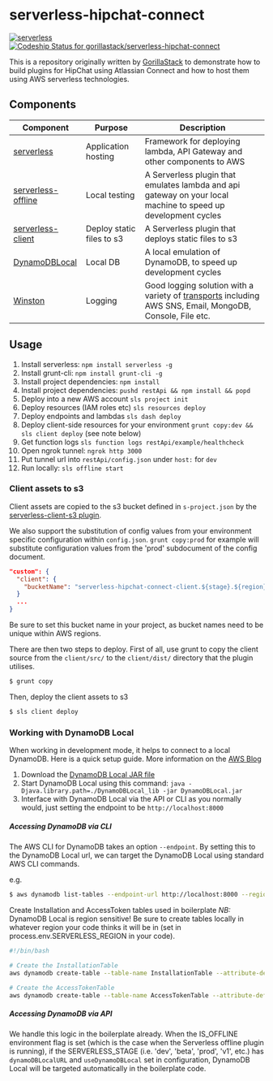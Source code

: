 # serverless-hipchat-connect

[![serverless](http://public.serverless.com/badges/v3.svg)](http://www.serverless.com)
[![Codeship Status for gorillastack/serverless-hipchat-connect](https://codeship.com/projects/1786e1b0-f7a9-0133-bcde-36c15ad78253/status?branch=master)](https://codeship.com/projects/150721)

This is a repository originally written by [GorillaStack](www.gorillastack.com) to demonstrate how to build plugins for HipChat using Atlassian Connect and how to host them using AWS serverless technologies.

## Components

Component | Purpose | Description
----------|---------|------------
[serverless](https://github.com/serverless/serverless) | Application hosting | Framework for deploying lambda, API Gateway and other components to AWS
[serverless-offline](https://github.com/dherault/serverless-offline) | Local testing | A Serverless plugin that emulates lambda and api gateway on your local machine to speed up development cycles
[serverless-client](https://github.com/serverless/serverless-client-s3) | Deploy static files to s3 | A Serverless plugin that deploys static files to s3
[DynamoDBLocal](#working-with-dynamodb-local) | Local DB | A local emulation of DynamoDB, to speed up development cycles
[Winston](https://www.npmjs.com/package/winston) | Logging | Good logging solution with a variety of [transports](https://github.com/winstonjs/winston/blob/master/docs/transports.md) including AWS SNS, Email, MongoDB, Console, File etc.


## Usage

1. Install serverless: `npm install serverless -g`
1. Install grunt-cli: `npm install grunt-cli -g`
1. Install project dependencies: `npm install`
1. Install project dependencies: `pushd restApi && npm install && popd`
1. Deploy into a new AWS account `sls project init`
1. Deploy resources (IAM roles etc) `sls resources deploy`
1. Deploy endpoints and lambdas `sls dash deploy`
1. Deploy client-side resources for your environment `grunt copy:dev && sls client deploy` (see note below)
1. Get function logs `sls function logs restApi/example/healthcheck`
1. Open ngrok tunnel: `ngrok http 3000`
1. Put tunnel url into `restApi/config.json` under `host:` for `dev`
1. Run locally: `sls offline start`

### Client assets to s3

Client assets are copied to the s3 bucket defined in `s-project.json` by the [serverless-client-s3 plugin](https://github.com/serverless/serverless-client-s3).

We also support the substitution of config values from your environment specific configuration within `config.json`.  `grunt copy:prod` for example will substitute configuration values from the 'prod' subdocument of the config document.

```json
"custom": {
  "client": {
    "bucketName": "serverless-hipchat-connect-client.${stage}.${region}"
  }
  ...
}
```

Be sure to set this bucket name in your project, as bucket names need to be unique within AWS regions.

There are then two steps to deploy.  First of all, use grunt to copy the client source from the `client/src/` to the `client/dist/` directory that the plugin utilises.

```bash
$ grunt copy
```

Then, deploy the client assets to s3

```bash
$ sls client deploy
```

### Working with DynamoDB Local

When working in development mode, it helps to connect to a local DynamoDB.  Here is a quick setup guide.  More information on the [AWS Blog](https://aws.amazon.com/blogs/aws/dynamodb-local-for-desktop-development/)

1. Download the [DynamoDB Local JAR file](http://docs.aws.amazon.com/amazondynamodb/latest/developerguide/Tools.DynamoDBLocal.html)
1. Start DynamoDB Local using this command: `java -Djava.library.path=./DynamoDBLocal_lib -jar DynamoDBLocal.jar`
1. Interface with DynamoDB Local via the API or CLI as you normally would, just setting the endpoint to be `http://localhost:8000`

##### Accessing DynamoDB via CLI

The AWS CLI for DynamoDB takes an option `--endpoint`.  By setting this to the DynamoDB Local url, we can target the DynamoDB Local using standard AWS CLI commands.

e.g.
```bash
$ aws dynamodb list-tables --endpoint-url http://localhost:8000 --region <your-region>
```

Create Installation and AccessToken tables used in boilerplate
*NB:* DynamoDB Local is region sensitive!  Be sure to create tables locally in whatever region your code thinks it will be in (set in process.env.SERVERLESS_REGION in your code).
```bash
#!/bin/bash

# Create the InstallationTable
aws dynamodb create-table --table-name InstallationTable --attribute-definitions AttributeName="oauthId",AttributeType="S" --key-schema AttributeName="oauthId",KeyType="HASH" --provisioned-throughput ReadCapacityUnits=3,WriteCapacityUnits=1 --region <your-region> --endpoint-url http://localhost:8000

# Create the AccessTokenTable
aws dynamodb create-table --table-name AccessTokenTable --attribute-definitions AttributeName="oauthId",AttributeType="S" --key-schema AttributeName="oauthId",KeyType="HASH" --provisioned-throughput ReadCapacityUnits=3,WriteCapacityUnits=1 --region <your-region> --endpoint-url http://localhost:8000
```

##### Accessing DynamoDB via API

We handle this logic in the boilerplate already.  When the IS_OFFLINE environment flag is set (which is the case when the Serverless offline plugin is running), if the SERVERLESS_STAGE (i.e. 'dev', 'beta', 'prod', 'v1', etc.) has `dynamoDBLocalURL` and `useDynamoDBLocal` set in configuration, DynamoDB Local will be targeted automatically in the boilerplate code.
